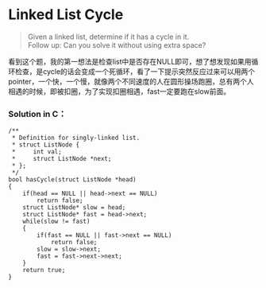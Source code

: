 # Linked List Cycle
> Given a linked list, determine if it has a cycle in it.  
> Follow up:  Can you solve it without using extra space?

看到这个题，我的第一想法是检查list中是否存在NULL即可，想了想发现如果用循环检查，是cycle的话会变成一个死循环，看了一下提示突然反应过来可以用两个pointer，一个快，一个慢，就像两个不同速度的人在圆形操场跑圈，总有两个人相遇的时候，即被扣圈，为了实现扣圈相遇，fast一定要跑在slow前面。
 
### Solution in C：

	/**
	 * Definition for singly-linked list.
	 * struct ListNode {
	 *     int val;
	 *     struct ListNode *next;
	 * };
	 */
	bool hasCycle(struct ListNode *head) 
	{       
	    if(head == NULL || head->next == NULL)
	        return false;
	    struct ListNode* slow = head;
	    struct ListNode* fast = head->next;	    
	    while(slow != fast)
	    {
	        if(fast == NULL || fast->next == NULL)
	            return false;
	        slow = slow->next;
	        fast = fast->next->next;
	    }
	    return true;	
	}